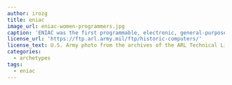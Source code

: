 ```yaml
---
author: irozg
title: eniac
image_url: eniac-women-programmers.jpg
caption: 'ENIAC was the first programmable, electronic, general-purpose digital computer. It was Turing-complete, and able to solve "a large class of numerical problems" through reprogramming. In the image programmers Betty Jean Jennings (left) and Fran Bilas (right) operate ENIAC's main control panel at the Moore School of Electrical Engineering.'
license_url: 'https://ftp.arl.army.mil/ftp/historic-computers/'
license_text: U.S. Army photo from the archives of the ARL Technical Library - Public Domain
categories: 
  - archetypes
tags:
  - eniac
---
```

